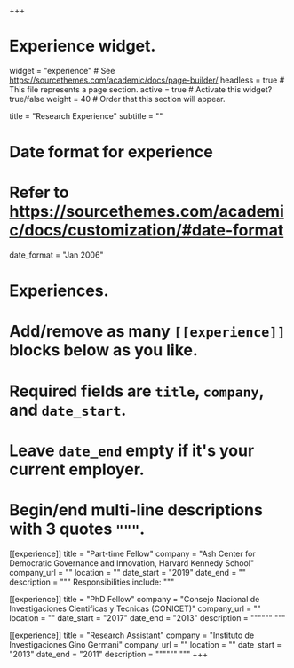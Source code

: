 +++
# Experience widget.
widget = "experience"  # See https://sourcethemes.com/academic/docs/page-builder/
headless = true  # This file represents a page section.
active = true  # Activate this widget? true/false
weight = 40  # Order that this section will appear.

title = "Research Experience"
subtitle = ""

# Date format for experience
#   Refer to https://sourcethemes.com/academic/docs/customization/#date-format
date_format = "Jan 2006"

# Experiences.
#   Add/remove as many `[[experience]]` blocks below as you like.
#   Required fields are `title`, `company`, and `date_start`.
#   Leave `date_end` empty if it's your current employer.
#   Begin/end multi-line descriptions with 3 quotes `"""`.
[[experience]]
  title = "Part-time Fellow"
  company = "Ash Center for Democratic Governance and Innovation, Harvard Kennedy School"
  company_url = ""
  location = ""
  date_start = "2019"
  date_end = ""
  description = """
  Responsibilities include:
  """

[[experience]]
  title = "PhD Fellow"
  company = "Consejo Nacional de Investigaciones Cientificas y Tecnicas (CONICET)"
  company_url = ""
  location = ""
  date_start = "2017"
  date_end = "2013"
  description = """"""
"""

[[experience]]
  title = "Research Assistant"
  company = "Instituto de Investigaciones Gino Germani"
  company_url = ""
  location = ""
  date_start = "2013"
  date_end = "2011"
  description = """"""
  """
+++
